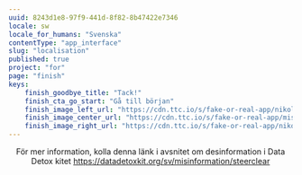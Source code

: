 ```yaml
---
uuid: 8243d1e8-97f9-441d-8f82-8b47422e7346
locale: sw
locale_for_humans: "Svenska"
contentType: "app_interface"
slug: "localisation"
published: true
project: "for"
page: "finish"
keys:
    finish_goodbye_title: "Tack!"
    finish_cta_go_start: "Gå till början"
    finish_image_left_url: "https://cdn.ttc.io/s/fake-or-real-app/nikoline_nik_-8694.jpg"
    finish_image_center_url: "https://cdn.ttc.io/s/fake-or-real-app/misinfo_logo.jpg"
    finish_image_right_url: "https://cdn.ttc.io/s/fake-or-real-app/nikoline_nik_-7168.jpg"
---
```



<p style="text-align: center;"> För mer information, kolla denna länk i avsnitet om desinformation i Data Detox kitet <a href="https://datadetoxkit.org/sv/misinformation/steerclear" target="_blank"> https://datadetoxkit.org/sv/misinformation/steerclear</a></p>


